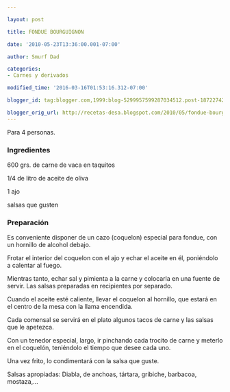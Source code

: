 ```yaml
---

layout: post

title: FONDUE BOURGUIGNON

date: '2010-05-23T13:36:00.001-07:00'

author: Smurf Dad

categories:
- Carnes y derivados

modified_time: '2016-03-16T01:53:16.312-07:00'

blogger_id: tag:blogger.com,1999:blog-5299957599287034512.post-1872274207686507617

blogger_orig_url: http://recetas-desa.blogspot.com/2010/05/fondue-bourguignon.html
---
```


Para 4 personas.

<h3>Ingredientes</h3>

600 grs. de carne de vaca en taquitos

1/4 de litro de aceite de oliva

1 ajo

salsas que gusten

<h3>Preparación</h3>

Es conveniente disponer de un cazo (coquelon) especial para fondue, con un hornillo de alcohol debajo.

Frotar el interior del coquelon con el ajo y echar el aceite en él, poniéndolo a calentar al fuego.

Mientras tanto, echar sal y pimienta a la carne y colocarla en una fuente de servir. Las salsas preparadas en recipientes por separado.

Cuando el aceite esté caliente, llevar el coquelon al hornillo, que estará en el centro de la mesa con la llama encendida.

Cada comensal se servirá en el plato algunos tacos de carne y las salsas que le apetezca.

Con un tenedor especial, largo, ir pinchando cada trocito de carne y meterlo en el coquelón, teniéndolo el tiempo que desee cada uno.

Una vez frito, lo condimentará con la salsa que guste.

Salsas apropiadas: Diabla, de anchoas, tártara, gribiche, barbacoa, mostaza,...

